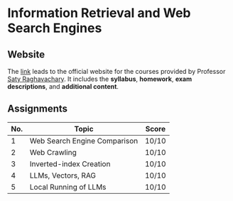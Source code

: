 # Information Retrieval and Web Search Engines

## Website
The [link](https://bytes.usc.edu/cs572/f24-srch/home/index.html) leads to the official website for the courses provided by Professor [Saty Raghavachary](https://viterbi.usc.edu/directory/faculty/Raghavachary/Saty). It includes the **syllabus**, **homework**, **exam descriptions**, and **additional content**.

## Assignments
| No. | Topic                        | Score |
|-----|------------------------------|-------|
| 1   | Web Search Engine Comparison | 10/10 |
| 2   | Web Crawling                 | 10/10 |
| 3   | Inverted-index Creation      | 10/10 |
| 4   | LLMs, Vectors, RAG           | 10/10 |
| 5   | Local Running of LLMs        | 10/10 |
